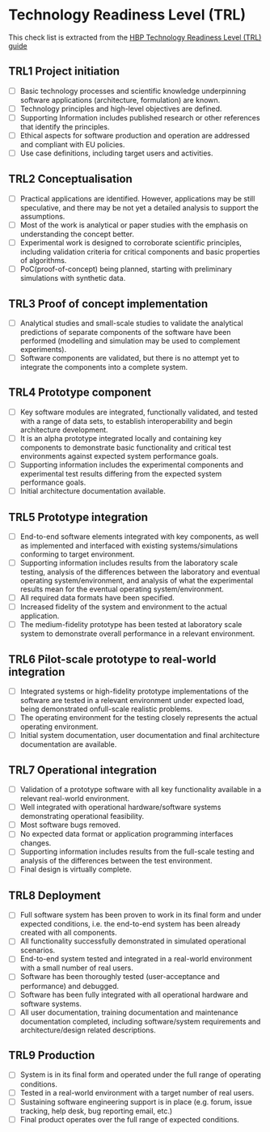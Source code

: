# Technology Readiness Level (TRL)

This check list is extracted from the [HBP Technology Readiness Level (TRL) guide](https://www.humanbrainproject.eu/en/collaborate/innovation/technology-readiness-level/)


## TRL1 Project initiation
- [ ] Basic technology processes and scientific knowledge underpinning software applications (architecture, formulation) are known.
- [ ] Technology principles and high-level objectives are defined.
- [ ] Supporting Information includes published research or other references that identify the principles.
- [ ] Ethical aspects for software production and operation are addressed and compliant with EU policies. 
- [ ] Use case definitions, including target users and activities.

## TRL2 Conceptualisation
- [ ] Practical applications are identified. However, applications may be still speculative, and there may be not yet a detailed analysis to support the assumptions. 
- [ ] Most of the work is analytical or paper studies with the emphasis on understanding the concept better.
- [ ] Experimental work is designed to corroborate scientific principles, including validation criteria for critical components and basic properties of algorithms.
- [ ] PoC(proof-of-concept) being planned, starting with preliminary simulations with synthetic data.

## TRL3 Proof of concept implementation
- [ ] Analytical studies and small-scale studies to validate the analytical predictions of separate components of the software have been performed (modelling and simulation may be used to complement experiments).
- [ ] Software components are validated, but there is no attempt yet to integrate the components into a complete system.

## TRL4 Prototype component
- [ ] Key software modules are integrated, functionally validated, and tested with a range of data sets, to establish interoperability and begin architecture development. 
- [ ] It is an alpha prototype integrated locally and containing key components to demonstrate basic functionality and critical test environments against expected system performance goals.
- [ ] Supporting information includes the experimental components and experimental test results differing from the expected system performance goals.
- [ ] Initial architecture documentation available.

## TRL5 Prototype integration
- [ ] End-to-end software elements integrated with key components, as well as implemented and interfaced with existing systems/simulations conforming to target environment. 
- [ ] Supporting information includes results from the laboratory scale testing, analysis of the differences between the laboratory and eventual operating system/environment, and analysis of what the experimental results mean for the eventual operating system/environment.
- [ ] All required data formats have been specified. 
- [ ] Increased fidelity of the system and environment to the actual application.
- [ ] The medium-fidelity prototype has been tested at laboratory scale system to demonstrate overall performance in a relevant environment.

## TRL6 Pilot-scale prototype to real-world integration
- [ ] Integrated systems or high-fidelity prototype implementations of the software are tested in a relevant environment under expected load, being demonstrated onfull-scale realistic problems.
- [ ] The operating environment for the testing closely represents the actual operating environment.
- [ ] Initial system documentation, user documentation and final architecture documentation are available. 

## TRL7 Operational integration
- [ ] Validation of a prototype software with all key functionality available in a relevant real-world environment.
- [ ] Well integrated with operational hardware/software systems demonstrating operational feasibility.
- [ ] Most software bugs removed.
- [ ] No expected data format or application programming interfaces changes.
- [ ] Supporting information includes results from the full-scale testing and analysis of the differences between the test environment.
- [ ] Final design is virtually complete.

## TRL8 Deployment
- [ ] Full software system has been proven to work in its final form and under expected conditions, i.e. the end-to-end system has been already created with all components.
- [ ] All functionality successfully demonstrated in simulated operational scenarios.
- [ ] End-to-end system tested and integrated in a real-world environment with a small number of real users.
- [ ] Software has been thoroughly tested (user-acceptance and performance) and debugged.
- [ ] Software has been fully integrated with all operational hardware and software systems.
- [ ] All user documentation, training documentation and maintenance documentation completed, including software/system requirements and architecture/design related descriptions.

## TRL9 Production
- [ ] System is in its final form and operated under the full range of operating conditions. 
- [ ] Tested in a real-world environment with a target number of real users.
- [ ] Sustaining software engineering support is in place (e.g. forum, issue tracking, help desk, bug reporting email, etc.)
- [ ] Final product operates over the full range of expected conditions.